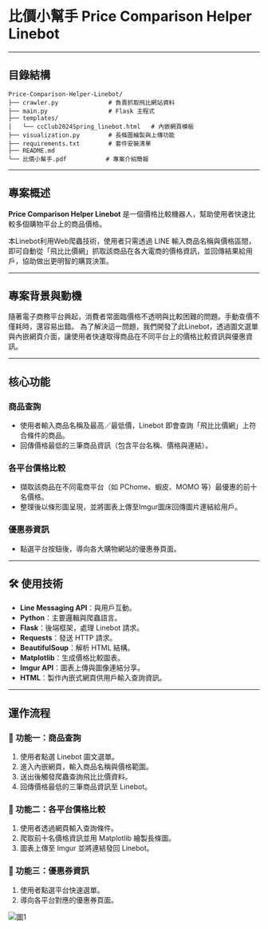 # 比價小幫手 Price Comparison Helper Linebot
---

## 目錄結構
```
Price-Comparison-Helper-Linebot/
├── crawler.py              # 負責抓取飛比網站資料
├── main.py                 # Flask 主程式
├── templates/
│   └── ccClub2024Spring_linebot.html   # 內嵌網頁模板
├── visualization.py        # 長條圖繪製與上傳功能
├── requirements.txt        # 套件安裝清單
├── README.md
└── 比價小幫手.pdf           # 專案介紹簡報
```

---
##  專案概述

**Price Comparison Helper Linebot** 是一個價格比較機器人，幫助使用者快速比較多個購物平台上的商品價格。

本Linebot利用Web爬蟲技術，使用者只需透過 LINE 輸入商品名稱與價格區間，即可自動從「飛比比價網」抓取該商品在各大電商的價格資訊，並回傳結果給用戶，協助做出更明智的購買決策。

---

##  專案背景與動機

隨著電子商務平台興起，消費者常面臨價格不透明與比較困難的問題。手動查價不僅耗時，還容易出錯。 
為了解決這一問題，我們開發了此Linebot，透過圖文選單與內嵌網頁介面，讓使用者快速取得商品在不同平台上的價格比較資訊與優惠資訊。

---

##  核心功能

###  商品查詢
- 使用者輸入商品名稱及最高／最低價，Linebot 即會查詢「飛比比價網」上符合條件的商品。
- 回傳價格最低的三筆商品資訊（包含平台名稱、價格與連結）。

###  各平台價格比較
- 擷取該商品在不同電商平台（如 PChome、蝦皮、MOMO 等）最優惠的前十名價格。
- 整理後以條形圖呈現，並將圖表上傳至Imgur圖床回傳圖片連結給用戶。

###  優惠券資訊
- 點選平台按鈕後，導向各大購物網站的優惠券頁面。

---

## 🛠 使用技術

- **Line Messaging API**：與用戶互動。
- **Python**：主要邏輯與爬蟲語言。
- **Flask**：後端框架，處理 Linebot 請求。
- **Requests**：發送 HTTP 請求。
- **BeautifulSoup**：解析 HTML 結構。
- **Matplotlib**：生成價格比較圖表。
- **Imgur API**：圖表上傳與圖像連結分享。
- **HTML**：製作內嵌式網頁供用戶輸入查詢資訊。

---

##  運作流程

### 🔹 功能一：商品查詢
1. 使用者點選 Linebot 圖文選單。
2. 進入內嵌網頁，輸入商品名稱與價格範圍。
3. 送出後觸發爬蟲查詢飛比比價資料。
4. 回傳價格最低的三筆商品資訊至 Linebot。

### 🔹 功能二：各平台價格比較
1. 使用者透過網頁輸入查詢條件。
2. 爬取前十名價格資訊並用 Matplotlib 繪製長條圖。
3. 圖表上傳至 Imgur 並將連結發回 Linebot。

### 🔹 功能三：優惠券資訊
1. 使用者點選平台快速選單。
2. 導向各平台對應的優惠券頁面。

![圖1](https://drive.google.com/uc?export=view&id=1_QSuJh5bfLXPpFAi-UBjMu2jIGSepBJ1)


